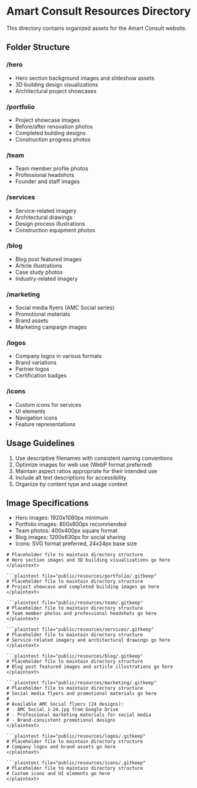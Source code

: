 # Amart Consult Resources Directory

This directory contains organized assets for the Amart Consult website.

## Folder Structure

### /hero
- Hero section background images and slideshow assets
- 3D building design visualizations
- Architectural project showcases

### /portfolio
- Project showcase images
- Before/after renovation photos
- Completed building designs
- Construction progress photos

### /team
- Team member profile photos
- Professional headshots
- Founder and staff images

### /services
- Service-related imagery
- Architectural drawings
- Design process illustrations
- Construction equipment photos

### /blog
- Blog post featured images
- Article illustrations
- Case study photos
- Industry-related imagery

### /marketing
- Social media flyers (AMC Social series)
- Promotional materials
- Brand assets
- Marketing campaign images

### /logos
- Company logos in various formats
- Brand variations
- Partner logos
- Certification badges

### /icons
- Custom icons for services
- UI elements
- Navigation icons
- Feature representations

## Usage Guidelines

1. Use descriptive filenames with consistent naming conventions
2. Optimize images for web use (WebP format preferred)
3. Maintain aspect ratios appropriate for their intended use
4. Include alt text descriptions for accessibility
5. Organize by content type and usage context

## Image Specifications

- Hero images: 1920x1080px minimum
- Portfolio images: 800x600px recommended
- Team photos: 400x400px square format
- Blog images: 1200x630px for social sharing
- Icons: SVG format preferred, 24x24px base size
</plaintext>

```plaintext file="public/resources/hero/.gitkeep"
# Placeholder file to maintain directory structure
# Hero section images and 3D building visualizations go here
</plaintext>

```plaintext file="public/resources/portfolio/.gitkeep"
# Placeholder file to maintain directory structure
# Project showcase and completed building images go here
</plaintext>

```plaintext file="public/resources/team/.gitkeep"
# Placeholder file to maintain directory structure
# Team member photos and professional headshots go here
</plaintext>

```plaintext file="public/resources/services/.gitkeep"
# Placeholder file to maintain directory structure
# Service-related imagery and architectural drawings go here
</plaintext>

```plaintext file="public/resources/blog/.gitkeep"
# Placeholder file to maintain directory structure
# Blog post featured images and article illustrations go here
</plaintext>

```plaintext file="public/resources/marketing/.gitkeep"
# Placeholder file to maintain directory structure
# Social media flyers and promotional materials go here
# 
# Available AMC Social flyers (24 designs):
# - AMC Social 1-24.jpg from Google Drive
# - Professional marketing materials for social media
# - Brand-consistent promotional designs
</plaintext>

```plaintext file="public/resources/logos/.gitkeep"
# Placeholder file to maintain directory structure
# Company logos and brand assets go here
</plaintext>

```plaintext file="public/resources/icons/.gitkeep"
# Placeholder file to maintain directory structure
# Custom icons and UI elements go here
</plaintext>
